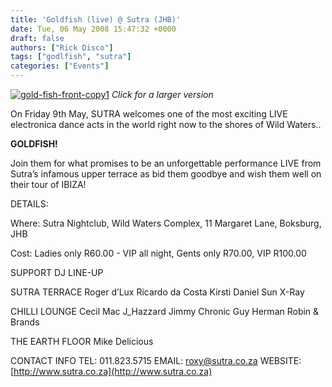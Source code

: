 ```yaml
---
title: 'Goldfish (live) @ Sutra (JHB)'
date: Tue, 06 May 2008 15:47:32 +0000
draft: false
authors: ["Rick Disco"]
tags: ["godlfish", "sutra"]
categories: ["Events"]
---
```


[![](/wp-content/uploads/2008/05/gold-fish-front-copy1-300x300.jpg "gold-fish-front-copy1")](/wp-content/uploads/2008/05/gold-fish-front-copy1.jpg) _Click for a larger version_

On Friday 9th May, SUTRA welcomes one of the most exciting LIVE electronica dance acts in the world right now to the shores of Wild Waters..

**GOLDFISH!**

Join them for what promises to be an unforgettable performance LIVE from Sutra’s infamous upper terrace as bid them goodbye and wish them well on their tour of IBIZA!

DETAILS:

Where: Sutra Nightclub, Wild Waters Complex, 11 Margaret Lane, Boksburg, JHB

Cost: Ladies only R60.00 - VIP all night, Gents only R70.00, VIP R100.00

SUPPORT DJ LINE-UP

SUTRA TERRACE Roger d’Lux Ricardo da Costa Kirsti Daniel Sun X-Ray

CHILLI LOUNGE Cecil Mac J\_Hazzard Jimmy Chronic Guy Herman Robin & Brands

THE EARTH FLOOR Mike Delicious

CONTACT INFO TEL: 011.823.5715 EMAIL: roxy@sutra.co.za WEBSITE: [http://www.sutra.co.za](http://www.sutra.co.za)